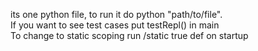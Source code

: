 its one python file, to run it do python "path/to/file".    
If you want to see test cases put testRepl() in main    
To change to static scoping run /static true def on startup   
